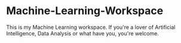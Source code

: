 # Machine-Learning-Workspace

This is my Machine Learning workspace.
If you're a lover of Artificial Intelligence, Data Analysis or what have you, you're welcome.
